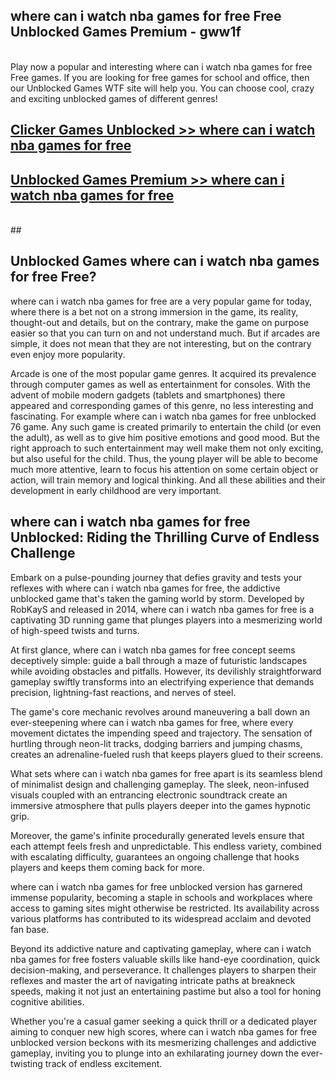 ## where can i watch nba games for free Free Unblocked Games Premium - gww1f <br>
<br>
Play now a popular and interesting where can i watch nba games for free Free games. If you are looking for free games for school and office, then our Unblocked Games WTF site will help you. You can choose cool, crazy and exciting unblocked games of different genres!


##  [Clicker Games Unblocked >> where can i watch nba games for free](http://freeplayer.one?title=where_can_i_watch_nba_games_for_free&ref=04)

##  [Unblocked Games Premium >> where can i watch nba games for free](http://freeplayer.one?title=where_can_i_watch_nba_games_for_free&ref=04)
  <br>
  ##



## Unblocked Games where can i watch nba games for free Free?

where can i watch nba games for free are a very popular game for today, where there is a bet not on a strong immersion in the game, its reality, thought-out and details, but on the contrary, make the game on purpose easier so that you can turn on and not understand much. But if arcades are simple, it does not mean that they are not interesting, but on the contrary even enjoy more popularity.

Arcade is one of the most popular game genres. It acquired its prevalence through computer games as well as entertainment for consoles. With the advent of mobile modern gadgets (tablets and smartphones) there appeared and corresponding games of this genre, no less interesting and fascinating. For example where can i watch nba games for free unblocked 76 game. Any such game is created primarily to entertain the child (or even the adult), as well as to give him positive emotions and good mood. But the right approach to such entertainment may well make them not only exciting, but also useful for the child. Thus, the young player will be able to become much more attentive, learn to focus his attention on some certain object or action, will train memory and logical thinking. And all these abilities and their development in early childhood are very important.

##  where can i watch nba games for free Unblocked: Riding the Thrilling Curve of Endless Challenge

Embark on a pulse-pounding journey that defies gravity and tests your reflexes with where can i watch nba games for free, the addictive unblocked game that's taken the gaming world by storm. Developed by RobKayS and released in 2014, where can i watch nba games for free is a captivating 3D running game that plunges players into a mesmerizing world of high-speed twists and turns.

At first glance, where can i watch nba games for free concept seems deceptively simple: guide a ball through a maze of futuristic landscapes while avoiding obstacles and pitfalls. However, its devilishly straightforward gameplay swiftly transforms into an electrifying experience that demands precision, lightning-fast reactions, and nerves of steel.

The game's core mechanic revolves around maneuvering a ball down an ever-steepening where can i watch nba games for free, where every movement dictates the impending speed and trajectory. The sensation of hurtling through neon-lit tracks, dodging barriers and jumping chasms, creates an adrenaline-fueled rush that keeps players glued to their screens.

What sets where can i watch nba games for free apart is its seamless blend of minimalist design and challenging gameplay. The sleek, neon-infused visuals coupled with an entrancing electronic soundtrack create an immersive atmosphere that pulls players deeper into the games hypnotic grip.

Moreover, the game's infinite procedurally generated levels ensure that each attempt feels fresh and unpredictable. This endless variety, combined with escalating difficulty, guarantees an ongoing challenge that hooks players and keeps them coming back for more.

where can i watch nba games for free unblocked version has garnered immense popularity, becoming a staple in schools and workplaces where access to gaming sites might otherwise be restricted. Its availability across various platforms has contributed to its widespread acclaim and devoted fan base.

Beyond its addictive nature and captivating gameplay, where can i watch nba games for free fosters valuable skills like hand-eye coordination, quick decision-making, and perseverance. It challenges players to sharpen their reflexes and master the art of navigating intricate paths at breakneck speeds, making it not just an entertaining pastime but also a tool for honing cognitive abilities.

Whether you're a casual gamer seeking a quick thrill or a dedicated player aiming to conquer new high scores, where can i watch nba games for free unblocked version beckons with its mesmerizing challenges and addictive gameplay, inviting you to plunge into an exhilarating journey down the ever-twisting track of endless excitement.